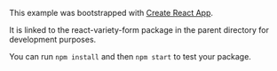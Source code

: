 This example was bootstrapped with [Create React App](https://github.com/facebook/create-react-app).

It is linked to the react-variety-form package in the parent directory for development purposes.

You can run `npm install` and then `npm start` to test your package.

